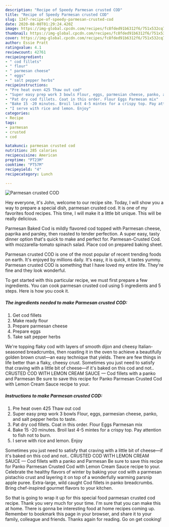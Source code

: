 ```yaml
---
description: "Recipe of Speedy Parmesan crusted COD"
title: "Recipe of Speedy Parmesan crusted COD"
slug: 1247-recipe-of-speedy-parmesan-crusted-cod
date: 2020-08-08T01:29:24.420Z
image: https://img-global.cpcdn.com/recipes/fc8fded91b6312f6/751x532cq70/parmesan-crusted-cod-recipe-main-photo.jpg
thumbnail: https://img-global.cpcdn.com/recipes/fc8fded91b6312f6/751x532cq70/parmesan-crusted-cod-recipe-main-photo.jpg
cover: https://img-global.cpcdn.com/recipes/fc8fded91b6312f6/751x532cq70/parmesan-crusted-cod-recipe-main-photo.jpg
author: Essie Pratt
ratingvalue: 4.1
reviewcount: 42761
recipeingredient:
- " cod fillets"
- " flour"
- " parmesan cheese"
- " eggs"
- " salt pepper herbs"
recipeinstructions:
- "Pre heat oven 425 Thaw out cod"
- "Super easy prep work 3 bowls Flour, eggs, parmesian cheese, panko, and salt pepper herbs to taste."
- "Pat dry cod fillets. Coat in this order. Flour Eggs Parmesan mix"
- "Bake 15 -20 minutes. Broil last 4-5 mintes for a crispy top. Pay attention to fish not to burn."
- "I serve with rice and lemon. Enjoy"
categories:
- Recipe
tags:
- parmesan
- crusted
- cod

katakunci: parmesan crusted cod 
nutrition: 285 calories
recipecuisine: American
preptime: "PT23M"
cooktime: "PT57M"
recipeyield: "4"
recipecategory: Lunch

---
```



![Parmesan crusted COD](https://img-global.cpcdn.com/recipes/fc8fded91b6312f6/751x532cq70/parmesan-crusted-cod-recipe-main-photo.jpg)

Hey everyone, it's John, welcome to our recipe site. Today, I will show you a way to prepare a special dish, parmesan crusted cod. It is one of my favorites food recipes. This time, I will make it a little bit unique. This will be really delicious.

Parmesan Baked Cod is mildly flavored cod topped with Parmesan cheese, paprika and parsley, then roasted to tender perfection. A super easy, tasty dinner option that&#39;s quick to make and perfect for. Parmesan-Crusted Cod. with mozzarella-tomato spinach salad. Place cod on prepared baking sheet.

Parmesan crusted COD is one of the most popular of recent trending foods on earth. It's enjoyed by millions daily. It's easy, it is quick, it tastes yummy. Parmesan crusted COD is something that I have loved my entire life. They're fine and they look wonderful.


To get started with this particular recipe, we must first prepare a few ingredients. You can cook parmesan crusted cod using 5 ingredients and 5 steps. Here is how you cook it.

<!--inarticleads1-->

##### The ingredients needed to make Parmesan crusted COD:

1. Get  cod fillets
1. Make ready  flour
1. Prepare  parmesan cheese
1. Prepare  eggs
1. Take  salt pepper herbs


We&#39;re topping flaky cod with layers of smooth dijon and cheesy Italian-seasoned breadcrumbs, then roasting it in the oven to achieve a beautifully golden brown crust—an easy technique that yields. There are few things in life better than a flaky, cheesy crust. Sometimes you just need to satisfy that craving with a little bit of cheese—if it&#39;s baked on this cod and not.. CRUSTED COD WITH LEMON CREAM SAUCE — Cod fillets with a panko and Parmesan Be sure to save this recipe for Panko Parmesan Crusted Cod with Lemon Cream Sauce recipe to your. 

<!--inarticleads2-->

##### Instructions to make Parmesan crusted COD:

1. Pre heat oven 425 Thaw out cod
1. Super easy prep work 3 bowls Flour, eggs, parmesian cheese, panko, and salt pepper herbs to taste.
1. Pat dry cod fillets. Coat in this order. Flour Eggs Parmesan mix
1. Bake 15 -20 minutes. Broil last 4-5 mintes for a crispy top. Pay attention to fish not to burn.
1. I serve with rice and lemon. Enjoy


Sometimes you just need to satisfy that craving with a little bit of cheese—if it&#39;s baked on this cod and not.. CRUSTED COD WITH LEMON CREAM SAUCE — Cod fillets with a panko and Parmesan Be sure to save this recipe for Panko Parmesan Crusted Cod with Lemon Cream Sauce recipe to your. Celebrate the healthy flavors of winter by baking your cod with a parmesan pistachio crust and layering it on top of a wonderfully warming parsnip apple puree. Extra-large, wild caught Cod fillets in panko breadcrumbs. Bring chef-inspired gourmet flavors to your kitchen. 

So that is going to wrap it up for this special food parmesan crusted cod recipe. Thank you very much for your time. I'm sure that you can make this at home. There is gonna be interesting food at home recipes coming up. Remember to bookmark this page in your browser, and share it to your family, colleague and friends. Thanks again for reading. Go on get cooking!
